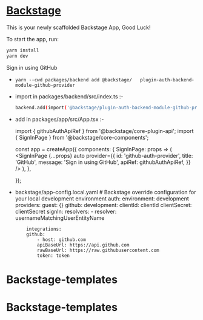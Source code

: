 # [Backstage](https://backstage.io)

This is your newly scaffolded Backstage App, Good Luck!

To start the app, run:

```sh
yarn install
yarn dev
```

Sign in using GitHub

   -     yarn --cwd packages/backend add @backstage/   plugin-auth-backend-module-github-provider


  -  import in packages/backend/src/index.ts :-
        
        ```sh
        backend.add(import('@backstage/plugin-auth-backend-module-github-provider'));
        ```

  -  add in packages/app/src/App.tsx :- 

        import { githubAuthApiRef } from '@backstage/core-plugin-api';
        import { SignInPage } from '@backstage/core-components';

        const app = createApp({
        components: {
            SignInPage: props => (
            <SignInPage
                {...props}
                auto
                provider={{
                id: 'github-auth-provider',
                title: 'GitHub',
                message: 'Sign in using GitHub',
                apiRef: githubAuthApiRef,
                }}
            />
            ),
        },
    
        });

  - backstage/app-config.local.yaml
        # Backstage override configuration for your local development environment
            auth:
            environment: development
            providers:
                guest: {}
                github:
                development:
                    clientId: clientId
                    clientSecret: clientSecret
                    signIn:
                    resolvers:
                        - resolver: usernameMatchingUserEntityName

            integrations:
            github:
                - host: github.com
                apiBaseUrl: https://api.github.com
                rawBaseUrl: https://raw.githubusercontent.com
                token: token

# Backstage-templates
# Backstage-templates
